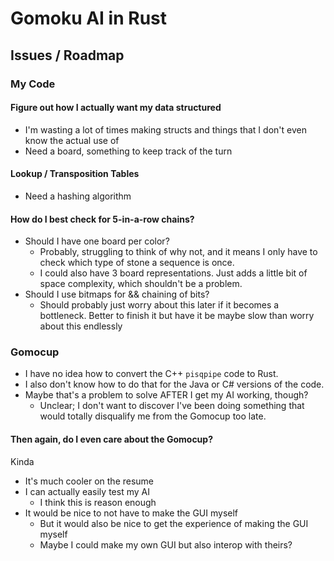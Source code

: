 # Gomoku AI in Rust

## Issues / Roadmap

### My Code

#### Figure out how I actually want my data structured

- I'm wasting a lot of times making structs and things that I don't even know the actual use of
- Need a board, something to keep track of the turn

#### Lookup / Transposition Tables

- Need a hashing algorithm

#### How do I best check for 5-in-a-row chains?

- Should I have one board per color?
  - Probably, struggling to think of why not, and it means I only have to check which type of stone a sequence is once.
  - I could also have 3 board representations. Just adds a little bit of space complexity, which shouldn't be a problem.
- Should I use bitmaps for && chaining of bits?
  - Should probably just worry about this later if it becomes a bottleneck. Better to finish it but have it be maybe slow than worry about this endlessly

### Gomocup

- I have no idea how to convert the C++ `pisqpipe` code to Rust.
- I also don't know how to do that for the Java or C# versions of the code.
- Maybe that's a problem to solve AFTER I get my AI working, though?
  - Unclear; I don't want to discover I've been doing something that would totally disqualify me from the Gomocup too late.

#### Then again, do I even care about the Gomocup?

Kinda

- It's much cooler on the resume
- I can actually easily test my AI
  - I think this is reason enough
- It would be nice to not have to make the GUI myself
  - But it would also be nice to get the experience of making the GUI myself
  - Maybe I could make my own GUI but also interop with theirs?
